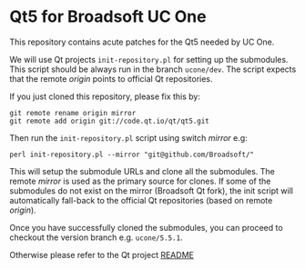 # Qt5 for Broadsoft UC One

This repository contains acute patches for the Qt5 needed by UC One.

We will use Qt projects `init-repository.pl` for setting up the submodules. This script should be always run in the branch `ucone/dev`.
The script expects that the remote *origin* points to official Qt repositories.

If you just cloned this repository, please fix this by:

    git remote rename origin mirror
    git remote add origin git://code.qt.io/qt/qt5.git

Then run the `init-repository.pl` script using switch *mirror* e.g:

    perl init-repository.pl --mirror "git@github.com/Broadsoft/"

This will setup the submodule URLs and clone all the submodules.
The remote *mirror* is used as the primary source for clones. If some
of the submodules do not exist on the mirror (Broadsoft Qt fork),
the init script will automatically fall-back to the official
Qt repositories (based on remote *origin*).

Once you have successfully cloned the submodules, you can proceed to
checkout the version branch e.g. `ucone/5.5.1`.

Otherwise please refer to the Qt project [README](README)
